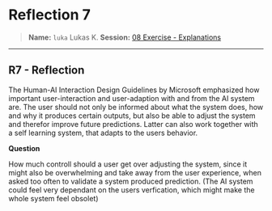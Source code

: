 # Reflection 7
> **Name:** `luka` Lukas K.
> **Session:** [08 Exercise - Explanations](https://github.com/FUB-HCC/hcds-winter-2020/wiki/08_exercise)   
----

## R7 - Reflection

The Human-AI Interaction Design Guidelines by Microsoft emphasized how important user-interaction and user-adaption with and from the AI system are.  The user should not only be informed about what the system does, how and why it produces certain outputs, but also be able to adjust the system and therefor improve future predictions. Latter can also work together with a self learning system, that adapts to the users behavior. 

**Question**

How much controll should a user get over adjusting the system, since it might also be overwhelming and take away from the user experience, when asked too often to validate a system produced prediction. (The AI system could feel very dependant on the users verfication, which might make the whole system feel obsolet)

